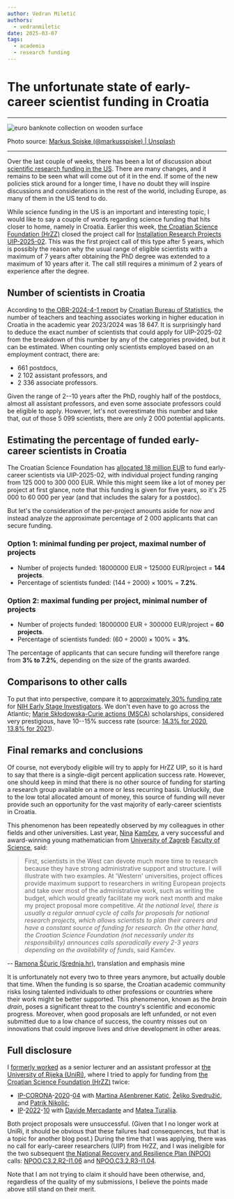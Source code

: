 ```yaml
---
author: Vedran Miletić
authors:
  - vedranmiletic
date: 2025-03-07
tags:
  - academia
  - research funding
---
```


# The unfortunate state of early-career scientist funding in Croatia

---

![euro banknote collection on wooden surface](https://unsplash.com/photos/ms6N-gBtbCQ/download?w=1920)

Photo source: [Markus Spiske (@markusspiske) | Unsplash](https://unsplash.com/photos/euro-banknote-collection-on-wooden-surface-ms6N-gBtbCQ)

---

Over the last couple of weeks, there has been a lot of discussion about [scientific research funding in the US](https://www.nature.com/articles/d41586-025-00608-z). There are many changes, and it remains to be seen what will come out of it in the end. If some of the new policies stick around for a longer time, I have no doubt they will inspire discussions and considerations in the rest of the world, including Europe, as many of them in the US tend to do.

While science funding in the US is an important and interesting topic, I would like to say a couple of words regarding science funding that hits closer to home, namely in Croatia. Earlier this week, [the Croatian Science Foundation (HrZZ)](https://hrzz.hr/o-zakladi/) closed the project call for [Installation Research Projects](https://hrzz.hr/programi/istrazivacki-programi/) [UIP-2025-02](https://hrzz.hr/zatvoreni-natjecaji-ip-uip-i-dok/). This was the first project call of this type after 5 years, which is possibly the reason why the usual range of eligible scientists with a maximum of 7 years after obtaining the PhD degree was extended to a maximum of 10 years after it. The call still requires a minimum of 2 years of experience after the degree.

<!-- more -->

## Number of scientists in Croatia

According to [the OBR-2024-4-1 report](https://podaci.dzs.hr/2024/hr/76967) by [Croatian Bureau of Statistics](https://dzs.gov.hr/), the number of teachers and teaching associates working in higher education in Croatia in the academic year 2023/2024 was 18 647. It is surprisingly hard to deduce the exact number of scientists that could apply for UIP-2025-02 from the breakdown of this number by any of the categories provided, but it can be estimated. When counting only scientists employed based on an employment contract, there are:

- 661 postdocs,
- 2 102 assistant professors, and
- 2 336 associate professors.

Given the range of 2--10 years after the PhD, roughly half of the postdocs, almost all assistant professors, and even some associate professors could be eligible to apply. However, let's not overestimate this number and take that, out of those 5 099 scientists, there are only 2 000 potential applicants.

## Estimating the percentage of funded early-career scientists in Croatia

The Croatian Science Foundation has [allocated 18 million EUR](https://hrzz.hr/otvoreni-natjecaji-ip-uip-i-dok/) to fund early-career scientists via UIP-2025-02, with individual project funding ranging from 125 000 to 300 000 EUR. While this might seem like a lot of money per project at first glance, note that this funding is given for five years, so it's 25 000 to 60 000 per year (and that includes the salary for a postdoc).

But let's the consideration of the per-project amounts aside for now and instead analyze the approximate percentage of 2 000 applicants that can secure funding.

### Option 1: minimal funding per project, maximal number of projects

- Number of projects funded: $18 000 000\text{ EUR} \div 125 000\text{ EUR/project}$ = **144 projects**.
- Percentage of scientists funded: $(144 \div 2 000) \times 100\%$ = **7.2%**.

### Option 2: maximal funding per project, minimal number of projects

- Number of projects funded: $18 000 000\text{ EUR} \div 300 000\text{ EUR/project}$ = **60 projects**.
- Percentage of scientists funded: $(60 \div 2 000) \times 100\%$ = **3%**.

The percentage of applicants that can secure funding will therefore range from **3% to 7.2%**, depending on the size of the grants awarded.

## Comparisons to other calls

To put that into perspective, compare it to [approximately 30% funding rate](https://nexus.od.nih.gov/all/2024/07/03/continued-support-for-early-stage-investigators-in-fy-2023/) for [NIH Early Stage Investigators](https://grants.nih.gov/policy-and-compliance/policy-topics/early-stage-investigators). We don't even have to go across the Atlantic; [Marie Skłodowska-Curie actions (MSCA)](https://marie-sklodowska-curie-actions.ec.europa.eu/actions/postdoctoral-fellowships) scholarships, considered very prestigious, have 10--15% success rate (source: [14.3% for 2020](https://ris.leeds.ac.uk/eu-funding/eu-funding-opportunities/horizon-europe/marie-curie-postdoctoral-fellowships-pf/), [13.8% for 2021](https://forschungsservice.univie.ac.at/foerdermoeglichkeiten/msca-pf/)).

## Final remarks and conclusions

Of course, not everybody eligible will try to apply for HrZZ UIP, so it is hard to say that there is a single-digit percent application success rate. However, one should keep in mind that there is no other source of funding for starting a research group available on a more or less recurring basis. Unluckily, due to the low total allocated amount of money, this source of funding will never provide such an opportunity for the vast majority of early-career scientists in Croatia.

This phenomenon has been repeatedly observed by my colleagues in other fields and other universities. Last year, [Nina](https://sites.google.com/monash.edu/nkamcev/home) [Kamčev](https://www.pmf.unizg.hr/math/nina.kamcev), a very successful and award-winning young mathematician from [University of Zagreb](https://www.unizg.hr/) [Faculty of Science](https://www.pmf.unizg.hr/), said:

> First, scientists in the West can devote much more time to research because they have strong administrative support and structure. I will illustrate with two examples. At 'Western' universities, project offices provide maximum support to researchers in writing European projects and take over most of the administrative work, such as writing the budget, which would greatly facilitate my work next month and make my project proposal more competitive. *At the national level, there is usually a regular annual cycle of calls for proposals for national research projects, which allows scientists to plan their careers and have a constant source of funding for research. On the other hand, the Croatian Science Foundation (not necessarily under its responsibility) announces calls sporadically every 2-3 years depending on the availability of funds*, said Kamčev.

-- [Ramona Ščuric (Srednja.hr)](https://www.srednja.hr/faks/nina-je-prva-zena-dobitnica-nagrade-za-matematiku-u-hrvatskoj-moramo-razbijati-stereotipe/), translation and emphasis mine

It is unfortunately not every two to three years anymore, but actually double that time. When the funding is so sparse, the Croatian academic community risks losing talented individuals to other professions or countries where their work might be better supported. This phenomenon, known as the *brain drain*, poses a significant threat to the country's scientific and economic progress. Moreover, when good proposals are left unfunded, or not even submitted due to a low chance of success, the country misses out on innovations that could improve lives and drive development in other areas.

## Full disclosure

I [formerly worked](../../people/principal-investigator.md) as a senior lecturer and an assistant professor at [the University of Rijeka (UniRi)](https://uniri.hr/), where I tried to apply for funding from [the Croatian Science Foundation (HrZZ)](https://hrzz.hr/) twice:

- [IP-CORONA](https://hrzz.hr/otvoren-natjecaj-upravljanje-zaraznim-bolestima-uzrokovanim-koronavirusima-te-drustvenim-i-obrazovnim-aspektima-pandemije-ip-corona-2020-04/)-[2020](https://hrzz.hr/zatvoren-natjecaj-ip-corona-2020-04/)-[04](https://hrzz.hr/rezultati-natjecaja-ip-corona-2020-04/) with [Martina Ašenbrener Katić](https://portal.uniri.hr/Portfelj/987), [Željko Svedružić](https://svedruziclab.github.io/principal-investigator.html), and [Patrik Nikolić](https://nikoli.ch/);
- [IP](https://hrzz.hr/otvoren-natjecaj-ip-2022-10/)-[2022](https://hrzz.hr/zatvoreni-natjecaji-ip-2022-10-i-ipch-2022-10/)-[10](https://hrzz.hr/rezultati-natjecaja-ip-2022-10/) with [Davide Mercadante](https://lab.mercadante.net/) and [Matea Turalija](https://mateaturalija.github.io/).

Both project proposals were unsuccessful. (Given that I no longer work at UniRi, it should be obvious that these failures had consequences, but that is a topic for another blog post.) During the time that I was applying, there was no call for early-career researchers (UIP) from HrZZ, and I was ineligible for the two subsequent [the National Recovery and Resilience Plan (NPOO)](https://planoporavka.gov.hr/) calls: [NPOO.C3.2.R2-I1.06](https://fondovieu.gov.hr/pozivi/57) and [NPOO.C3.2.R3-I1.04](https://fondovieu.gov.hr/pozivi/73).

Note that I am not trying to claim it should have been otherwise, and, regardless of the quality of my submissions, I believe the points made above still stand on their merit.
